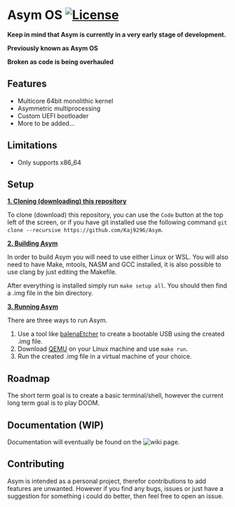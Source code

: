 # Asym OS [![License](https://img.shields.io/badge/licence-MIT-green)](https://github.com/Kaj9296/Asym/blob/main/LICENSE)

**Keep in mind that Asym is currently in a very early stage of development.**

**Previously known as Asym OS**

**Broken as code is being overhauled**

## Features

  - Multicore 64bit monolithic kernel
  - Asymmetric multiprocessing
  - Custom UEFI bootloader
  - More to be added...

## Limitations

  - Only supports x86_64

## Setup

<ins>**1. Cloning (downloading) this repository**</ins>

To clone (download) this repository, you can use the ```Code``` button at the top left of the screen, or if you have git installed use the following command ```git clone --recursive https://github.com/Kaj9296/Asym```.

<ins>**2. Building Asym**</ins>

In order to build Asym you will need to use either Linux or WSL. You will also need to have Make, mtools, NASM and GCC installed, it is also possible to use clang by just editing the Makefile.

After everything is installed simply run ```make setup all```. You should then find a .img file in the bin directory.

<ins>**3. Running Asym**</ins>

There are three ways to run Asym.

1. Use a tool like [balenaEtcher](https://etcher.balena.io/) to create a bootable USB using the created .img file.
2. Download [QEMU](https://www.qemu.org/) on your Linux machine and use ```make run```.
3. Run the created .img file in a virtual machine of your choice.

## Roadmap

The short term goal is to create a basic terminal/shell, however the current long term goal is to play DOOM.

## Documentation (WIP)

Documentation will eventually be found on the ![wiki](https://github.com/Kaj9296/Asym/wiki) page.

## Contributing

Asym is intended as a personal project, therefor contributions to add features are unwanted. However if you find any bugs, issues or just have a suggestion for something i could do better, then feel free to open an issue.
